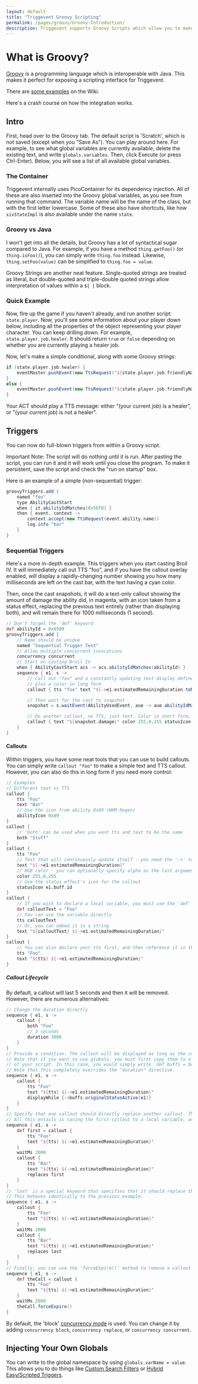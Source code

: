 ```yaml
---
layout: default
title: "Triggevent Groovy Scripting"
permalink: /pages/groovy/Groovy-Introduction/
description: Triggevent supports Groovy Scripts which allow you to make powerful yet simple triggers.
---
```


# What is Groovy?

[Groovy](https://groovy-lang.org/) is a programming language which is interoperable with Java. This makes it perfect
for exposing a scripting interface for Triggevent.

There are [some examples](https://github.com/xpdota/event-trigger/wiki/Groovy-Examples) on the Wiki.

Here's a crash course on how the integration works.

## Intro

First, head over to the Groovy tab. The default script is 'Scratch', which is not saved (except when you "Save As").
You can play around here. For example, to see what global variables are currently available, delete the existing text,
and write `globals.variables`. Then, click Execute (or press Ctrl-Enter). Below, you will see a list of all available
global variables.

### The Container

Triggevent internally uses PicoContainer for its dependency injection. All of these are also inserted into the Groovy
global variables, as you see from running that command. The variable name will be the name of the class, but with the
first letter lowercase. Some of these also have shortcuts, like how `xivStateImpl` is also available under the name
`state`.

### Groovy vs Java

I won't get into all the details, but Groovy has a lot of syntactical sugar compared to Java. For example, if you have
a method `thing.getFoo()` (or `thing.isFoo()`), you can simply write `thing.foo` instead. Likewise, `thing.setFoo(value)` 
can be simplified to `thing.foo = value`. 

Groovy Strings are another neat feature. Single-quoted strings are treated as literal, but double-quoted and triple-double 
quoted strings allow interpretation of values within a `${ }` block. 

### Quick Example

Now, fire up the game if you haven't already, and run another script: `state.player`. Now, you'll see some information
about your player down below, including all the properties of the object representing your player character. You can 
keep drilling down. For example, `state.player.job.healer`. It should return `true` 
or `false` depending on whether you are currently playing a healer job.

Now, let's make a simple conditional, along with some Groovy strings:

```groovy
if (state.player.job.healer) {
	eventMaster.pushEvent(new TtsRequest("${state.player.job.friendlyName} is a healer"))
}
else {
	eventMaster.pushEvent(new TtsRequest("${state.player.job.friendlyName} is a not healer"))
}
```

Your ACT should play a TTS message: either "(your current job) is a healer", or "(your current job) is not a healer".

## Triggers

You can now do full-blown triggers from within a Groovy script.

Important Note: The script will do nothing until it is run. After pasting the script,
you can run it and it will work until you close the program. To make it persistent, save the script and check the
"run on startup" box.

Here is an example of a simple (non-sequential) trigger:

```groovy
groovyTriggers.add {
	named "foo" 
	type AbilityCastStart 
	when { it.abilityIdMatches(0x5EF8) } 
	then { event, context -> 
		context.accept(new TtsRequest(event.ability.name)) 
		log.info "bar"
	}
}
```

### Sequential Triggers

Here's a more in-depth example. This triggers when you start casting Broil IV. It will immediately call out TTS "foo",
and if you have the callout overlay enabled, will display a rapidly-changing number showing you how many milliseconds
are left on the cast bar, with the text having a cyan color.

Then, once the cast snapshots, it will do a text-only callout showing the amount of damage the ability did, in magenta,
with an icon taken from a status effect, replacing the previous text entirely (rather than displaying both), and will
remain there for 1000 milliseconds (1 second).

```groovy
// Don't forget the 'def' keyword
def abilityId = 0x6509
groovyTriggers.add {
    // Name should be unique
    named "Sequential Trigger Test"
    // Allow multiple concurrent invocations
    concurrency concurrent
    // Start on casting Broil IV
    when { AbilityCastStart acs -> acs.abilityIdMatches(abilityId) }
    sequence { e1, s ->
        // Call out "foo" and a constantly updating text display defined as a GroovyString,
        // plus a color in long form
        callout { tts "foo" text "${->e1.estimatedRemainingDuration.toMillis()}" color new Color(0, 255, 255) }

        // Then wait for the cast to snapshot
        snapshot = s.waitEvent(AbilityUsedEvent, aue -> aue.abilityIdMatches(abilityId))

        // Do another callout, no TTS, just text. Color in short form, plus a status icon, and a specific duration
        callout { text "${snapshot.damage}" color 255,0,255 statusIcon 0x77F replaces last duration 1000 }
    }
}
```

#### Callouts

Within triggers, you have some neat tools that you can use to build callouts. You can simply write `callout "foo"` to make
a simple text and TTS callout. However, you can also do this in long form if you need more control:
```groovy
// Examples
// Different text vs TTS
callout {
    tts "Foo"
    text "Bar"
    // Use the icon from ability 0x89 (WHM Regen)
    abilityIcon 0x89
}
callout {
    // 'both' can be used when you want tts and text to be the same
    both "Stuff"
}
callout {
    tts "Foo"
    // Text that will continuously update itself - you need the '->' to make this happen. Otherwise, it will snapshot the value when the callout fires.
    text "${->e1.estimatedRemainingDuration}"
    // RGB color - you can optionally specify alpha as the last argument
    color 255,0,255
    // Use the status effect's icon for the callout
    statusIcon e1.buff.id
}
callout {
    // If you wish to declare a local variable, you must use the 'def' keyword
    def calloutText = "Foo"
    // You can use the variable directly
    tts calloutText
    // Or, you can embed it in a string
    text "${calloutText} ${->e1.estimatedRemainingDuration}"
}
callout {
    // You can also declare your tts first, and then reference it in the on-screen text:
    tts "Foo"
    text "${tts} ${->e1.estimatedRemainingDuration}"
}
```

##### Callout Lifecycle

By default, a callout will last 5 seconds and then it will be removed. However, there are numerous alternatives:
```groovy
// Change the duration directly
sequence { e1, s -> 
    callout {
        both "Foo"
        // 3 seconds
        duration 3000
    }
}
// Provide a condition. The callout will be displayed as long as the condition holds true.
// Note that if you want to use globals, you must first copy them to a local variable at the top level
// of your script. In this case, you would simply write `def buffs = buffs`.
// Note that this completely overrides the "duration" directive.
sequence { e1, s ->
    callout {
        tts "Foo"
        text "${tts} ${->e1.estimatedRemainingDuration}"
        displayWhile {->buffs.originalStatusActive(e1)}
    }
}
// Specify that one callout should directly replace another callout. This can be useful for sequences of mechanics.
// All this entails is saving the first callout to a local variable, and then referencing it in the second.
sequence { e1, s ->
    def first = callout {
        tts "Foo"
        text "${tts} ${->e1.estimatedRemainingDuration}"
    }
    waitMs 2000
    callout {
        tts "Bar"
        text "${tts} ${->e1.estimatedRemainingDuration}"
        replaces first
    } 
}
// 'last' is a special keyword that specifies that it should replace the last callout generated by this trigger
// This behaves identically to the previous example.
sequence { e1, s ->
    callout {
        tts "Foo"
        text "${tts} ${->e1.estimatedRemainingDuration}"
    }
    waitMs 2000
    callout {
        tts "Bar"
        text "${tts} ${->e1.estimatedRemainingDuration}"
        replaces last
    }
}
// Finally, you can use the 'forceExpire()' method to remove a callout from the screen
sequence { e1, s ->
    def theCall = callout {
        tts "Foo"
        text "${tts} ${->e1.estimatedRemainingDuration}"
    }
    waitMs 2000
    theCall.forceExpire()
}
```


By default, the 'block' [concurrency mode](/pages/docs/Sequential-Triggers.md#concurrency-mode) is used. You can change it by adding
`concurrency block`, `concurrency replace`, or `concurrency concurrent`.

## Injecting Your Own Globals

You can write to the global namespace by using `globals.varName = value`. This allows you to do things like 
[Custom Search Filters](https://github.com/xpdota/event-trigger/wiki/Groovy-Examples#custom-search-filters) or
[Hybrid Easy/Scripted Triggers](../Automarkers.md#hybrid-easy-triggerscripted).